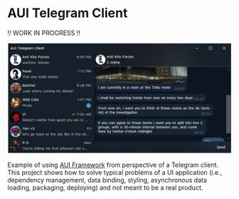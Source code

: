 # AUI Telegram Client

!! WORK IN PROGRESS !!

![Example](https://github.com/aui-framework/telegram_client/blob/f985af77711be2b17b6aab11bfafb2a864800a1e/demo/demo.jpg?raw=true)

Example of using [AUI Framework](https://github.com/aui-framework/aui) from perspective of a Telegram client. This
project shows how to solve typical problems of a UI application (i.e., dependency management, data binding, styling,
asynchronous data loading, packaging, deploying) and not meant to be a real product.